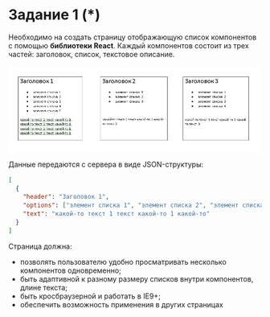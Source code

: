 # Задание 1 (*)

Необходимо на создать страницу отображающую список компонентов с помощью **библиотеки React**. Каждый компонентов состоит из трех частей: заголовок, список, текстовое описание.

![old](https://github.com/JohnSheff/test-work-react/blob/master/testone/pic/Blocks.PNG)

Данные передаются с сервера в виде JSON-структуры:

```json
[
  {
    "header": "Заголовок 1",
    "options": ["элемент списка 1", "элемент списка 2", "элемент списка 3"],
    "text": "какой-то текст 1 текст какой-то 1 какой-то"
  }
]
```

Страница должна:
- позволять пользователю удобно просматривать несколько компонентов одновременно;
- быть адаптивной к разному размеру списков внутри компонентов, длине текста;
- быть кросбраузерной и работать в IE9+;
- обеспечить возможность применения в других страницах
